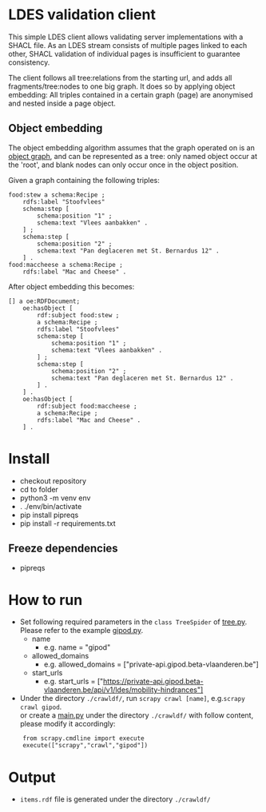 # LDES validation client
This simple LDES client allows validating server implementations with a SHACL file.
As an LDES stream consists of multiple pages linked to each other, SHACL validation of individual pages is insufficient to guarantee consistency.

The client follows all tree:relations from the starting url, and adds all fragments/tree:nodes to one big graph.
It does so by applying object embedding:
All triples contained in a certain graph (page) are anonymised and nested inside a page object.

## Object embedding
The object embedding algorithm assumes that the graph operated on is an [object graph](https://github.com/sandervd/ldes-transactional/blob/main/object-graph-shacl.ttl), and can be represented as a tree: only named object occur at the 'root', and blank nodes can only occur once in the object position.

Given a graph containing the following triples:
```
food:stew a schema:Recipe ;
	rdfs:label "Stoofvlees"
	schema:step [
		schema:position "1" ;
		schema:text "Vlees aanbakken" .
	] ;
	schema:step [
		schema:position "2" ;
		schema:text "Pan deglaceren met St. Bernardus 12" .
	] .
food:maccheese a schema:Recipe ;
	rdfs:label "Mac and Cheese" .
```

After object embedding this becomes:
```
[] a oe:RDFDocument;
	oe:hasObject [
		rdf:subject food:stew ;
		a schema:Recipe ;
		rdfs:label "Stoofvlees"
		schema:step [
			schema:position "1" ;
			schema:text "Vlees aanbakken" .
		] ;
		schema:step [
			schema:position "2" ;
			schema:text "Pan deglaceren met St. Bernardus 12" .
		] .
	] .
	oe:hasObject [
		rdf:subject food:maccheese ;
		a schema:Recipe ;
		rdfs:label "Mac and Cheese" .
	] .
```

# Install
- checkout repository
- cd to folder
- python3 -m venv env
- . ./env/bin/activate
- pip install pipreqs
- pip install -r requirements.txt


## Freeze dependencies
- pipreqs

# How to run  
- Set following required parameters in the `class TreeSpider` of [tree.py](./crawldf/spiders/tree.py). Please refer to the example [gipod.py](./crawldf/spiders/gipod.py).
  - name  
    - e.g. name = "gipod"  
  - allowed_domains  
    - e.g. allowed_domains = ["private-api.gipod.beta-vlaanderen.be"]  
  - start_urls  
    - e.g. start_urls = ["https://private-api.gipod.beta-vlaanderen.be/api/v1/ldes/mobility-hindrances"]  
- Under the directory `./crawldf/`, run `scrapy crawl [name]`, e.g.`scrapy crawl gipod`.  
or create a [main.py](./crawldf/main.py) under the directory `./crawldf/` with follow content, please modify it accordingly:

```
    from scrapy.cmdline import execute  
    execute(["scrapy","crawl","gipod"])
```
  
# Output  
- `items.rdf` file is generated under the directory `./crawldf/`
  
